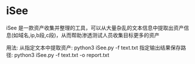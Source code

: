 # iSee
iSee 是一款资产收集并整理的工具，可以从大量杂乱的文本信息中提取出资产信息(如域名,ip,b段,c段)，从而帮助渗透测试人员收集目标更多的资产

 用法: 
        从指定文本中提取资产:   python3 iSee.py -f text.txt
        指定输出结果保存路径:   python3 iSee.py -f text.txt -o report.txt
